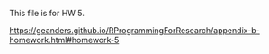 This file is for HW 5.

https://geanders.github.io/RProgrammingForResearch/appendix-b-homework.html#homework-5

